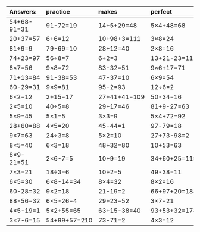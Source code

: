 | Answers: | practice | makes | perfect | ! |
| :--- | :--- | :--- | :--- | :--- |
| 54+68-91=31 | 91-72=19 | 14+5+29=48 | 5×4+48=68 | 4×3+80=92 | 
| 20+37=57 | 6+6=12 | 10+98+3=111 | 3×8=24 | 22+21=43 | 
| 81÷9=9 | 79-69=10 | 28+12=40 | 2×8=16 | 22+5=27 | 
| 74+23=97 | 56÷8=7 | 6÷2=3 | 13+21-23=11 | 49+97+69=215 | 
| 8×7=56 | 9×8=72 | 83-32=51 | 9×6+17=71 | 4×6=24 | 
| 71+13=84 | 91-38=53 | 47-37=10 | 6×9=54 | 54-24=30 | 
| 60-29=31 | 9×9=81 | 95-2=93 | 12÷6=2 | 3×8+46=70 | 
| 6×2=12 | 2+15=17 | 27+41+41=109 | 50-34=16 | 3×6=18 | 
| 2×5=10 | 40÷5=8 | 29+17=46 | 81+9-27=63 | 91+39+72=202 | 
| 5×9=45 | 5×1=5 | 3×3=9 | 5×4+72=92 | 50-5=45 | 
| 28+60=88 | 4×5=20 | 45-44=1 | 97-79=18 | 82+16=98 | 
| 9×7=63 | 24÷3=8 | 5×2=10 | 27+73-98=2 | 3×4=12 | 
| 8×5=40 | 6×3=18 | 48+32=80 | 10+53=63 | 3×7+5=26 | 
| 8×9-21=51 | 2×6-7=5 | 10+9=19 | 34+60+25=119 | 18÷2=9 | 
| 7×3=21 | 18÷3=6 | 10÷2=5 | 49-38=11 | 7×8=56 | 
| 6×5=30 | 6×8-14=34 | 8×4=32 | 8×2=16 | 3×2=6 | 
| 60-28=32 | 9×2=18 | 21-19=2 | 66+97+20=183 | 4×9=36 | 
| 88-56=32 | 6×5-26=4 | 29+23=52 | 3×7=21 | 35÷5=7 | 
| 4×5-19=1 | 5×2+55=65 | 63+15-38=40 | 93+53+32=178 | 4+44=48 | 
| 3×7-6=15 | 54+99+57=210 | 73-71=2 | 4×3=12 | 3×9=27 | 
